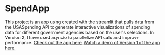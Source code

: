 # SpendApp
This project is an app using created with the streamlit that pulls data from the USASpending API to generate interactive visualizations of spending data for different government agencies based on the user's selections. In Version 2, I have used asyncio to parallelize API calls and improve performance. [Check out the app here.](https://share.streamlit.io/abdelkaderalia/spendapp/main/myenv/spend_app.py) [Watch a demo of Version 1 of the app here.](https://github.com/abdelkaderalia/SpendApp/raw/main/Deliverables/Abdelkader_Alia_Streamlit_Demo.mp4)
